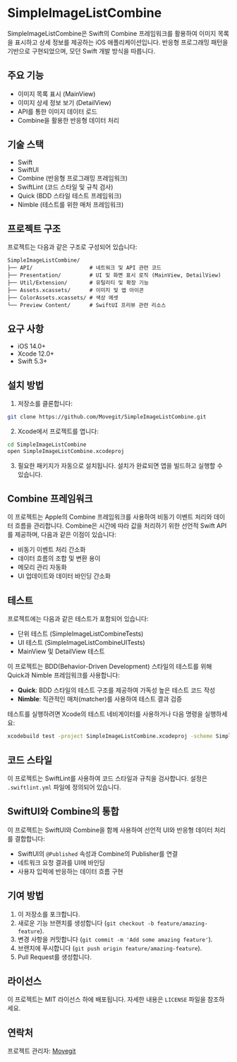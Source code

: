 # SimpleImageListCombine

SimpleImageListCombine은 Swift의 Combine 프레임워크를 활용하여 이미지 목록을 표시하고 상세 정보를 제공하는 iOS 애플리케이션입니다. 반응형 프로그래밍 패턴을 기반으로 구현되었으며, 모던 Swift 개발 방식을 따릅니다.

## 주요 기능

- 이미지 목록 표시 (MainView)
- 이미지 상세 정보 보기 (DetailView)
- API를 통한 이미지 데이터 로드
- Combine을 활용한 반응형 데이터 처리

## 기술 스택

- Swift
- SwiftUI
- Combine (반응형 프로그래밍 프레임워크)
- SwiftLint (코드 스타일 및 규칙 검사)
- Quick (BDD 스타일 테스트 프레임워크)
- Nimble (테스트를 위한 매처 프레임워크)

## 프로젝트 구조

프로젝트는 다음과 같은 구조로 구성되어 있습니다:

```
SimpleImageListCombine/
├── API/                  # 네트워크 및 API 관련 코드
├── Presentation/         # UI 및 화면 표시 로직 (MainView, DetailView)
├── Util/Extension/       # 유틸리티 및 확장 기능
├── Assets.xcassets/      # 이미지 및 앱 아이콘
├── ColorAssets.xcassets/ # 색상 에셋
└── Preview Content/      # SwiftUI 프리뷰 관련 리소스
```

## 요구 사항

- iOS 14.0+
- Xcode 12.0+
- Swift 5.3+

## 설치 방법

1. 저장소를 클론합니다:
```bash
git clone https://github.com/Movegit/SimpleImageListCombine.git
```

2. Xcode에서 프로젝트를 엽니다:
```bash
cd SimpleImageListCombine
open SimpleImageListCombine.xcodeproj
```

3. 필요한 패키지가 자동으로 설치됩니다. 설치가 완료되면 앱을 빌드하고 실행할 수 있습니다.

## Combine 프레임워크

이 프로젝트는 Apple의 Combine 프레임워크를 사용하여 비동기 이벤트 처리와 데이터 흐름을 관리합니다. Combine은 시간에 따라 값을 처리하기 위한 선언적 Swift API를 제공하며, 다음과 같은 이점이 있습니다:

- 비동기 이벤트 처리 간소화
- 데이터 흐름의 조합 및 변환 용이
- 메모리 관리 자동화
- UI 업데이트와 데이터 바인딩 간소화

## 테스트

프로젝트에는 다음과 같은 테스트가 포함되어 있습니다:

- 단위 테스트 (SimpleImageListCombineTests)
- UI 테스트 (SimpleImageListCombineUITests)
- MainView 및 DetailView 테스트

이 프로젝트는 BDD(Behavior-Driven Development) 스타일의 테스트를 위해 Quick과 Nimble 프레임워크를 사용합니다:
- **Quick**: BDD 스타일의 테스트 구조를 제공하여 가독성 높은 테스트 코드 작성
- **Nimble**: 직관적인 매처(matcher)를 사용하여 테스트 결과 검증

테스트를 실행하려면 Xcode의 테스트 네비게이터를 사용하거나 다음 명령을 실행하세요:

```bash
xcodebuild test -project SimpleImageListCombine.xcodeproj -scheme SimpleImageListCombine -destination 'platform=iOS Simulator,name=iPhone 13'
```

## 코드 스타일

이 프로젝트는 SwiftLint를 사용하여 코드 스타일과 규칙을 검사합니다. 설정은 `.swiftlint.yml` 파일에 정의되어 있습니다.

## SwiftUI와 Combine의 통합

이 프로젝트는 SwiftUI와 Combine을 함께 사용하여 선언적 UI와 반응형 데이터 처리를 결합합니다:

- SwiftUI의 `@Published` 속성과 Combine의 Publisher를 연결
- 네트워크 요청 결과를 UI에 바인딩
- 사용자 입력에 반응하는 데이터 흐름 구현

## 기여 방법

1. 이 저장소를 포크합니다.
2. 새로운 기능 브랜치를 생성합니다 (`git checkout -b feature/amazing-feature`).
3. 변경 사항을 커밋합니다 (`git commit -m 'Add some amazing feature'`).
4. 브랜치에 푸시합니다 (`git push origin feature/amazing-feature`).
5. Pull Request를 생성합니다.

## 라이선스

이 프로젝트는 MIT 라이선스 하에 배포됩니다. 자세한 내용은 `LICENSE` 파일을 참조하세요.

## 연락처

프로젝트 관리자: [Movegit](https://github.com/Movegit)

